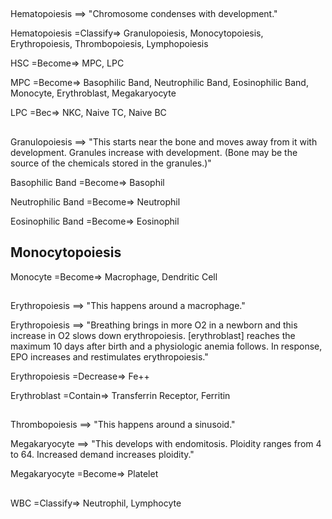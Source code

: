 ##

Hematopoiesis ==> "Chromosome condenses with development."

Hematopoiesis =Classify=> Granulopoiesis, Monocytopoiesis, Erythropoiesis, Thrombopoiesis, Lymphopoiesis

HSC =Become=> MPC, LPC

MPC =Become=> Basophilic Band, Neutrophilic Band, Eosinophilic Band, Monocyte, Erythroblast, Megakaryocyte

LPC =Bec=> NKC, Naive TC, Naive BC

##

Granulopoiesis ==> "This starts near the bone and moves away from it with development. Granules increase with development. (Bone may be the source of the chemicals stored in the granules.)"

Basophilic Band =Become=> Basophil

Neutrophilic Band =Become=> Neutrophil

Eosinophilic Band =Become=> Eosinophil

## Monocytopoiesis

Monocyte =Become=> Macrophage, Dendritic Cell

##

Erythropoiesis ==> "This happens around a macrophage."

Erythropoiesis ==> "Breathing brings in more O2 in a newborn and this increase in O2 slows down erythropoiesis. [erythroblast] reaches the maximum 10 days after birth and a physiologic anemia follows. In response, EPO increases and restimulates erythropoiesis."

Erythropoiesis =Decrease=> Fe++

Erythroblast =Contain=> Transferrin Receptor, Ferritin

##

Thrombopoiesis ==> "This happens around a sinusoid."

Megakaryocyte ==> "This develops with endomitosis. Ploidity ranges from 4 to 64. Increased demand increases ploidity."

Megakaryocyte =Become=> Platelet

##

WBC =Classify=> Neutrophil, Lymphocyte
